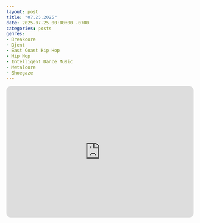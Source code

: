 ```yaml
---
layout: post
title: "07.25.2025"
date: 2025-07-25 00:00:00 -0700
categories: posts
genres:
- Breakcore
- Djent
- East Coast Hip Hop
- Hip Hop
- Intelligent Dance Music
- Metalcore
- Shoegaze
---
```

<iframe style="border-radius:12px" src="https://open.spotify.com/embed/playlist/4EvGuu0g2WkFvZaMt2AyWX?utm_source=generator" width="100%" height="352" frameBorder="0" allowfullscreen="" allow="autoplay; clipboard-write; encrypted-media; fullscreen; picture-in-picture" loading="lazy"></iframe>